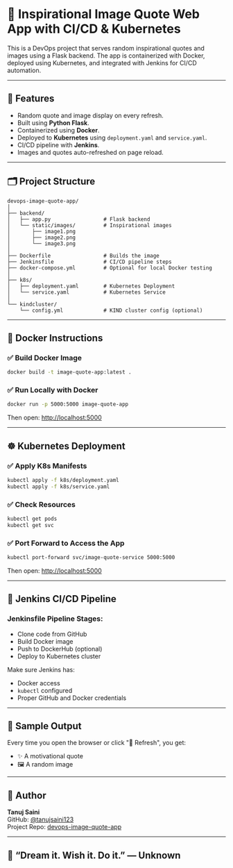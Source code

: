 # 📸 Inspirational Image Quote Web App with CI/CD & Kubernetes

This is a DevOps project that serves random inspirational quotes and images using a Flask backend. The app is containerized with Docker, deployed using Kubernetes, and integrated with Jenkins for CI/CD automation.

---

## 🌟 Features

- Random quote and image display on every refresh.
- Built using **Python Flask**.
- Containerized using **Docker**.
- Deployed to **Kubernetes** using `deployment.yaml` and `service.yaml`.
- CI/CD pipeline with **Jenkins**.
- Images and quotes auto-refreshed on page reload.

---

## 🗂️ Project Structure

```
devops-image-quote-app/
│
├── backend/
│   ├── app.py                 # Flask backend
│   └── static/images/         # Inspirational images
│       ├── image1.png
│       ├── image2.png
│       └── image3.png
│
├── Dockerfile                 # Builds the image
├── Jenkinsfile                # CI/CD pipeline steps
├── docker-compose.yml         # Optional for local Docker testing
│
├── k8s/
│   ├── deployment.yaml        # Kubernetes Deployment
│   └── service.yaml           # Kubernetes Service
│
└── kindcluster/
    └── config.yml             # KIND cluster config (optional)
```

---

## 🐳 Docker Instructions

### ✅ Build Docker Image

```bash
docker build -t image-quote-app:latest .
```

### ✅ Run Locally with Docker

```bash
docker run -p 5000:5000 image-quote-app
```

Then open: [http://localhost:5000](http://localhost:5000)

---

## ☸️ Kubernetes Deployment

### ✅ Apply K8s Manifests

```bash
kubectl apply -f k8s/deployment.yaml
kubectl apply -f k8s/service.yaml
```

### ✅ Check Resources

```bash
kubectl get pods
kubectl get svc
```

### ✅ Port Forward to Access the App

```bash
kubectl port-forward svc/image-quote-service 5000:5000
```

Then open: [http://localhost:5000](http://localhost:5000)

---

## 🔧 Jenkins CI/CD Pipeline

### Jenkinsfile Pipeline Stages:
- Clone code from GitHub
- Build Docker image
- Push to DockerHub (optional)
- Deploy to Kubernetes cluster

Make sure Jenkins has:
- Docker access
- `kubectl` configured
- Proper GitHub and Docker credentials

---

## 📸 Sample Output

Every time you open the browser or click "🔁 Refresh", you get:

- ✨ A motivational quote
- 🖼️ A random image
  
---

## 🔗 Author

**Tanuj Saini**  
GitHub: [@tanujsaini123](https://github.com/tanujsaini123)  
Project Repo: [devops-image-quote-app](https://github.com/tanujsaini123/devops-image-quote-app)

---

## 🚀 “Dream it. Wish it. Do it.” — Unknown
